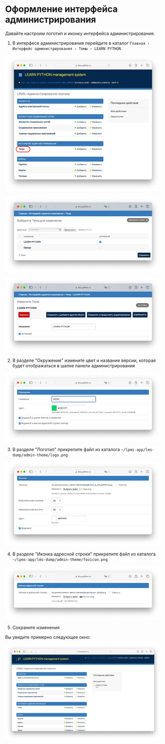 # Оформление интерфейса администрирования

Давайте настроим логотип и иконку интерфейса администрирования.

1) В интерфесе администрирования перейдите в каталог `Главная › Интерфейс администрирования › Темы › LEARN PYTHON`

![admin-theme-1](../../images/deploy/admin-theme-1.jpg)

![admin-theme-2](../../images/deploy/admin-theme-2.jpg)

![admin-theme-3](../../images/deploy/admin-theme-3.jpg)


2) В разделе "Окружение" измените цвет и название версии, которая будет отображаться в шапке панели администрирования

![admin-theme-4](../../images/deploy/admin-theme-4.jpg)


3) В разделе "Логотип" прикрепите файл из каталога `~/lpms-app/lms-dump/admin-theme/logo.png`

![admin-theme-5](../../images/deploy/admin-theme-5.jpg)

4) В разделе "Иконка адресной строки" прикрепите файл из каталога `~/lpms-app/lms-dump/admin-theme/favicon.png`

![admin-theme-6](../../images/deploy/admin-theme-6.jpg)

5) Сохраните изменения

Вы увидите примерно следующее окно:

![admin-theme-7](../../images/deploy/admin-theme-7.jpg)

